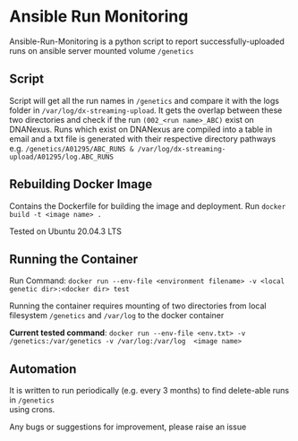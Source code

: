 # Ansible Run Monitoring

Ansible-Run-Monitoring is a python script to report successfully-uploaded runs on ansible server mounted volume ```/genetics```


## Script

Script will get all the run names in ``` /genetics ``` and compare it with the logs folder in ``` /var/log/dx-streaming-upload ```. It gets the overlap between these two directories and check if the run ```(002_<run name>_ABC)``` exist on DNANexus. Runs which exist on DNANexus are compiled into a table in email and a txt file is generated with their respective directory pathways e.g. ``` /genetics/A01295/ABC_RUNS & /var/log/dx-streaming-upload/A01295/log.ABC_RUNS ```


## Rebuilding Docker Image

Contains the Dockerfile for building the image and deployment. Run ```docker build -t <image name> .``` 

Tested on Ubuntu 20.04.3 LTS<br>


## Running the Container

Run Command: ``` docker run --env-file <environment filename> -v <local genetic dir>:<docker dir> test ```

Running the container requires mounting of two directories from local filesystem ``` /genetics ``` and ``` /var/log ``` to the docker container


**Current tested command**: ``` docker run --env-file <env.txt> -v /genetics:/var/genetics -v /var/log:/var/log  <image name> ```


## Automation

It is written to run periodically (e.g. every 3 months) to find delete-able runs in ```/genetics``` <br> using crons.

Any bugs or suggestions for improvement, please raise an issue
